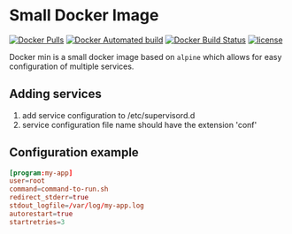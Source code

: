 # Small Docker Image

[![Docker Pulls](https://img.shields.io/docker/pulls/arcaneio/docker-min.svg?style=flat)](https://hub.docker.com/r/arcaneio/docker-cron/)
[![Docker Automated build](https://img.shields.io/docker/automated/arcaneio/docker-min.svg?style=flat)](https://hub.docker.com/r/arcaneio/docker-min/)
[![Docker Build Status](https://img.shields.io/docker/build/arcaneio/docker-min.svg?style=flat)](https://hub.docker.com/r/arcaneio/docker-min/)
[![license](https://img.shields.io/github/license/arcane-io/docker-min.svg)](https://github.com/arcane-io/docker-min)

Docker min is a small docker image based on `alpine` which allows for easy configuration of multiple services.

## Adding services

1. add service configuration to /etc/supervisord.d
2. service configuration file name should have the extension 'conf'

## Configuration example

```conf
[program:my-app]
user=root
command=command-to-run.sh
redirect_stderr=true
stdout_logfile=/var/log/my-app.log
autorestart=true
startretries=3
```